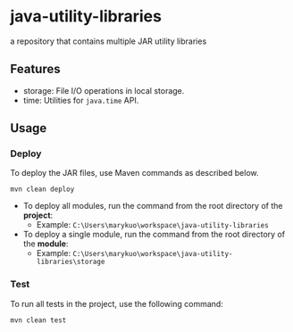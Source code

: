 # java-utility-libraries
a repository that contains multiple JAR utility libraries

## Features

- storage: File I/O operations in local storage.
- time: Utilities for `java.time` API.

## Usage

### Deploy

To deploy the JAR files, use Maven commands as described below.

```
mvn clean deploy
```

- To deploy all modules, run the command from the root directory of the **project**:
  - Example: `C:\Users\marykuo\workspace\java-utility-libraries`
- To deploy a single module, run the command from the root directory of the **module**:
  - Example: `C:\Users\marykuo\workspace\java-utility-libraries\storage`

### Test

To run all tests in the project, use the following command:

```
mvn clean test
```
